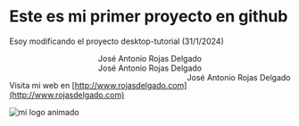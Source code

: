 <!-- # Welcome to GitHub Desktop!

This is your README. READMEs are where you can communicate what your project is and how to use it.

Write your name on line 6, save it, and then head back to GitHub Desktop. -->

<h1>Este es mi primer proyecto en github</h1>
<p>Esoy modificando el proyecto desktop-tutorial (31/1/2024)</p>

<center>José Antonio Rojas Delgado</center>

<div style="text-align:center;">José Antonio Rojas Delgado</div>

<div style="float:right;">José Antonio Rojas Delgado</div>

Visita mi web en [http://www.rojasdelgado.com](http://www.rojasdelgado.com)

<!-- Descarga [mi logo](http://www.rojasdelgado.com/fondoagua.gif) -->

![mi logo animado](http://www.rojasdelgado.com/fondoagua.gif)
